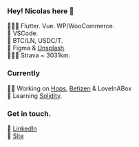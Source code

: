 ### Hey! Nicolas here 👋 

👨🏽‍💻 Flutter. Vue. WP/WooCommerce.<br>
🧰 VSCode.<br>
🦄 BTC/LN, USDC/T.<br>
🎨 Figma & [Unsplash](https://unsplash.com/es/@minimo_io).<br>
🚴🏼‍♂️ Strava ~ 3031km.<br>

### Currently
👨‍💻 Working on [Hops](https://hops.uy), [Betizen](https://betizen.org) & LoveInABox<br>
📖 Learning [Solidity](https://soliditylang.org/).

### Get in touch.
💼 [LinkedIn](https://www.linkedin.com/in/nicolas-erramuspe/)<br>
🚀 [Site](https://minimo.io)<br>
